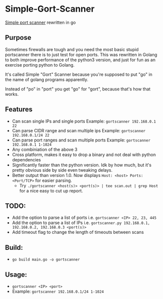 # Simple-Gort-Scanner
[Simple port scanner](https://github.com/3ndG4me/Simple-Port-Scanner) rewritten in go


## Purpose
Sometimes firewalls are tough and you need the most basic stupid portscanner there is to just test for open ports. This was rewritten in Golang to both improve performance of the python3 version, and just for fun as an exercise porting python to Golang.

It's called Simple "Gort" Scanner because you're supposed to put "go" in the name of golang programs apparently. 

Instead of "po" in "port" you get "go" for "gort", because that's how that works.

## Features
- Can scan single IPs and single ports Example: `gortscanner 192.168.0.1 22`
- Can parse CIDR range and scan multiple ips Example: `gortscanner 192.168.0.1/24 22`
- Can parse port ranges and scan multiple ports Example: `gortscanner 192.168.0.1 1-1024`
- Any combiniation of the above 3
- Cross platform, makes it easy to drop a binary and not deal with python dependencies
- Significantly faster than the python version. Idk by how much, but it's pretty obvious side by side even tweaking delays.
- Better output than version 1.0. Now displays `Host: <host> Ports: <Port/TCP>` for easier parsing.
    - Try `./gortscanner <host(s)> <port(s)> | tee scan.out | grep Host` for a nice easy to cut up report.

## TODO:
- Add the option to parse a list of ports i.e. `gortscanner <IP> 22, 23, 445`
- Add the option to parse a list of IPs i.e. `gortscanner.py 192.168.0.1, 192.168.0.2, 192.168.0.3 <port(s)>`
- Add timeout flag to change the length of timeouts between scans


## Build:
- `go build main.go -o gortscanner`

## Usage:
- `gortscanner <IP> <port>`
- Example: `gortscanner 192.168.0.1/24 1-1024`



